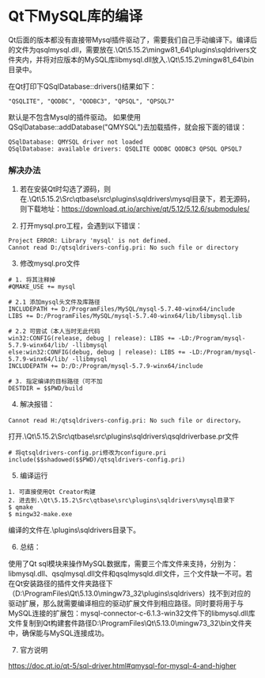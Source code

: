 # Qt下MySQL库的编译

Qt后面的版本都没有直接带Mysql插件驱动了，需要我们自己手动编译下。编译后的文件为qsqlmysql.dll，需要放在.\Qt\5.15.2\mingw81_64\plugins\sqldrivers文件夹内，并将对应版本的MySQL库libmysql.dll放入.\Qt\5.15.2\mingw81_64\bin目录中。

在Qt打印下QSqlDatabase::drivers()结果如下：
```
"QSQLITE", "QODBC", "QODBC3", "QPSQL", "QPSQL7"
```

默认是不包含Mysql的插件驱动。
如果使用QSqlDatabase::addDatabase("QMYSQL")去加载插件，就会报下面的错误：
```
QSqlDatabase: QMYSQL driver not loaded
QSqlDatabase: available drivers: QSQLITE QODBC QODBC3 QPSQL QPSQL7
```

### 解决办法
1. 若在安装Qt时勾选了源码，则在.\Qt\5.15.2\Src\qtbase\src\plugins\sqldrivers\mysql目录下，若无源码，则下载地址：https://download.qt.io/archive/qt/5.12/5.12.6/submodules/

2. 打开mysql.pro工程，会遇到以下错误：
```
Project ERROR: Library 'mysql' is not defined.
Cannot read D:/qtsqldrivers-config.pri: No such file or directory
```

3. 修改mysql.pro文件
```
# 1. 将其注释掉
#QMAKE_USE += mysql

# 2.1 添加mysql头文件及库路径
INCLUDEPATH += D:/ProgramFiles/MySQL/mysql-5.7.40-winx64/include
LIBS += D:/ProgramFiles/MySQL/mysql-5.7.40-winx64/lib/libmysql.lib

# 2.2 可尝试（本人当时无此代码
win32:CONFIG(release, debug | release): LIBS += -LD:/Program/mysql-5.7.9-winx64/lib/ -llibmysql
else:win32:CONFIG(debug, debug | release): LIBS += -LD:/Program/mysql-5.7.9-winx64/lib/ -llibmysql
INCLUDEPATH += D:/D:/Program/mysql-5.7.9-winx64/include

# 3. 指定编译的目标路径（可不加
DESTDIR = $$PWD/build
```

4. 解决报错：
```
Cannot read H:/qtsqldrivers-config.pri: No such file or directory。
```
打开.\Qt\5.15.2\Src\qtbase\src\plugins\sqldrivers\qsqldriverbase.pr文件
```
# 将qtsqldrivers-config.pri修改为configure.pri
include($$shadowed($$PWD)/qtsqldrivers-config.pri)
```

5. 编译运行
```
1. 可直接使用Qt Creator构建
2. 进去到.\Qt\5.15.2\Src\qtbase\src\plugins\sqldrivers\mysql目录下
$ qmake
$ mingw32-make.exe
```
编译的文件在.\plugins\sqldrivers目录下。

6. 总结：

使用了Qt sql模块来操作MySQL数据库，需要三个库文件来支持，分别为：libmysql.dll、qsqlmysql.dll文件和qsqlmysqld.dll文件，三个文件缺一不可。若在Qt安装路径的插件文件夹路径下（D:\ProgramFiles\Qt\5.13.0\mingw73_32\plugins\sqldrivers）找不到对应的驱动扩展，那么就需要编译相应的驱动扩展文件到相应路径。同时要将用于与MySQL连接的扩展包：mysql-connector-c-6.1.3-win32文件下的libmysql.dll库文件复制到Qt构建套件路径D:\ProgramFiles\Qt\5.13.0\mingw73_32\bin文件夹中，确保能与MySQL连接成功。

7. 官方说明

https://doc.qt.io/qt-5/sql-driver.html#qmysql-for-mysql-4-and-higher